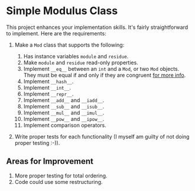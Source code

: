 # Simple Modulus Class

This project enhances your implementation skills. It's fairly straightforward to implement. Here are the requirements:

1. Make a `Mod` class that supports the following:
   1. Has instance variables `module` and `residue`.
   2. Make `module` and `residue` read-only properties.
   3. Implement `__eq__` between an `int` and a `Mod`, or two `Mod` objects. They must be equal if and only if they are congruent [for more info](https://en.wikipedia.org/wiki/Modular_arithmetic).
   4. Implement `__hash__`.
   5. Implement `__int__`.
   6. Implement `__repr__`.
   7. Implement `__add__` and `__iadd__`.
   8. Implement `__sub__` and `__isub__`.
   9. Implement `__mul__` and `__imul__`.
   10. Implement `__pow__` and `__ipow__`.
   11. Implement comparison operators.

2. Write proper tests for each functionality (I myself am guilty of not doing proper testing :-)).

## Areas for Improvement

1. More proper testing for total ordering.
2. Code could use some restructuring.
